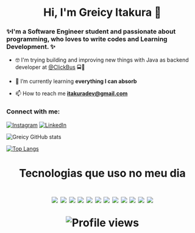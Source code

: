 <h1 align="center">  Hi, I'm Greicy Itakura 👋

### ✨I'm a Software Engineer student and passionate about programming, who loves to write codes and Learning Development. ✨


- 🤓  I'm trying building and improving new things with Java as backend developer at [@ClickBus](https://www.clickbus.com.br) 🚍💜<br>

- 🌱 I’m currently learning **everything I can absorb**

- 📫 How to reach me **itakuradev@gmail.com**

<h3 align="left">Connect with me:</h3>

[![Instagram](https://img.shields.io/badge/Instagram-E4405F?style=for-the-badge&logo=instagram&logoColor=white)](https://br.linkedin.com/in/greicy-itakura)
[![LinkedIn](https://img.shields.io/badge/LinkedIn-0077B5?style=for-the-badge&logo=linkedin&logoColor=white)](https://www.instagram.com/grey_itakura/)


![Greicy GitHub stats](https://github-readme-stats.vercel.app/api?username=greicyitakura&show_icons=true&theme=tokyonight)

[![Top Langs](https://github-readme-stats.vercel.app/api/top-langs/?username=greicyitakura&layout=compact&theme=dracula)](https://github.com/greicyitakura/github-readme-stats)

<h1 align="center"> Tecnologias que uso no meu dia

<div style="display: inline_block"><br/>
<img aling="center"src="https://img.shields.io/badge/Java-ED8B00?style=for-the-badge&logo=java&logoColor=white">
<img aling="center"src="https://img.shields.io/badge/Kotlin-0095D5?&style=for-the-badge&logo=kotlin&logoColor=white">
<img aling="center"src="https://img.shields.io/badge/JavaScript-F7DF1E?style=for-the-badge&logo=javascript&logoColor=black">
<img aling="center"src="https://img.shields.io/badge/Spring-6DB33F?style=for-the-badge&logo=spring&logoColor=white">
<img aling="center"src="https://img.shields.io/badge/PostgreSQL-316192?style=for-the-badge&logo=postgresql&logoColor=white">
<img aling="center"src="https://img.shields.io/badge/Netlify-00C7B7?style=for-the-badge&logo=netlify&logoColor=white">
<img aling="center"src="https://img.shields.io/badge/HTML5-E34F26?style=for-the-badge&logo=html5&logoColor=white">
<img aling="center"src="https://img.shields.io/badge/Node.js-43853D?style=for-the-badge&logo=node.js&logoColor=white">
<img aling="center"src="https://img.shields.io/badge/Express.js-404D59?style=for-the-badge">
<img aling="center"src="https://img.shields.io/badge/React-20232A?style=for-the-badge&logo=react&logoColor=61DAFB">
<img aling="center"src="https://img.shields.io/badge/Ubuntu-E95420?style=for-the-badge&logo=ubuntu&logoColor=white">
<img aling="center"src="https://img.shields.io/badge/Android-3DDC84?style=for-the-badge&logo=android&logoColor=white">
</img>
</div>


![Profile views](https://gpvc.arturio.dev/greicyitakura)  

